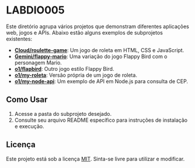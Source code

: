 # LABDIO005

Este diretório agrupa vários projetos que demonstram diferentes aplicações web, jogos e APIs. Abaixo estão alguns exemplos de subprojetos existentes:

- **[Cloud/roulette-game](Cloud/roulette-game/README.md)**: Um jogo de roleta em HTML, CSS e JavaScript.  
- **[Gemini/flappy-mario](Gemini/flappy-mario/README.md)**: Uma variação do jogo Flappy Bird com o personagem Mario.  
- **[o1/flapbird](o1/flapbird/README.md)**: Outro jogo estilo Flappy Bird.  
- **[o1/my-roleta](o1/my-roleta/README.md)**: Versão própria de um jogo de roleta.  
- **[o1/my-node-api](o1/my-node-api/README.md)**: Um exemplo de API em Node.js para consulta de CEP.  

## Como Usar

1. Acesse a pasta do subprojeto desejado.  
2. Consulte seu arquivo README específico para instruções de instalação e execução.  

## Licença

Este projeto está sob a licença [MIT](LICENSE). Sinta-se livre para utilizar e modificar.  